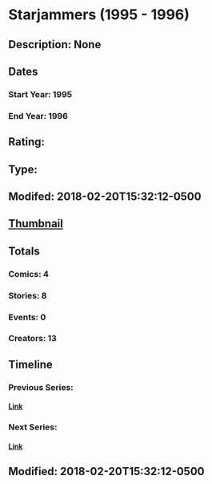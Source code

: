 # Starjammers (1995 - 1996)
## Description: None
## Dates
### Start Year: 1995
### End Year: 1996
## Rating: 
## Type: 
## Modifed: 2018-02-20T15:32:12-0500
## [Thumbnail](http://i.annihil.us/u/prod/marvel/i/mg/7/90/5a8c85b9496d8.jpg)
## Totals
### Comics: 4
### Stories: 8
### Events: 0
### Creators: 13
## Timeline
### Previous Series: 
#### [Link]()
### Next Series: 
#### [Link]()
## Modified: 2018-02-20T15:32:12-0500